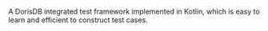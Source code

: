 A DorisDB integrated test framework implemented in Kotlin, which is easy to learn and efficient to construct test cases.
